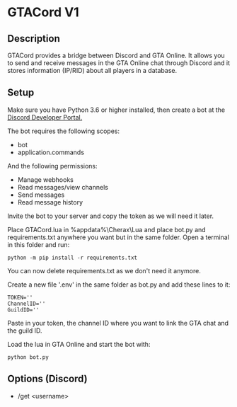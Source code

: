 # GTACord V1

## Description

GTACord provides a bridge between Discord and GTA Online. It allows you to send and receive messages in the GTA Online chat through Discord and it stores information (IP/RID) about all players in a database.

## Setup

Make sure you have Python 3.6 or higher installed, then create a bot at the [Discord Developer Portal.](https://discord.com/developers/applications)

The bot requires the following scopes:
- bot
- application.commands

And the following permissions:
- Manage webhooks
- Read messages/view channels
- Send messages
- Read message history

Invite the bot to your server and copy the token as we will need it later.

Place GTACord.lua in %appdata%\Cherax\Lua and place bot.py and requirements.txt anywhere you want but in the same folder. Open a terminal in this folder and run:
```
python -m pip install -r requirements.txt
```
You can now delete requirements.txt as we don't need it anymore.

Create a new file '.env' in the same folder as bot.py and add these lines to it:
```
TOKEN=''
ChannelID=''
GuildID=''
```
Paste in your token, the channel ID where you want to link the GTA chat and the guild ID.

Load the lua in GTA Online and start the bot with:
```
python bot.py
```

## Options (Discord)

- /get \<username>